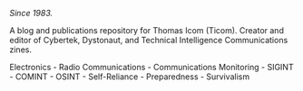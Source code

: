 <p><i>Since 1983.</i></p>

<p>A blog and publications repository for Thomas Icom (Ticom). Creator and editor of Cybertek, Dystonaut, and Technical Intelligence Communications zines.</p>

<p>Electronics - Radio Communications - Communications Monitoring - SIGINT - COMINT - OSINT - Self-Reliance - Preparedness - Survivalism</p>
